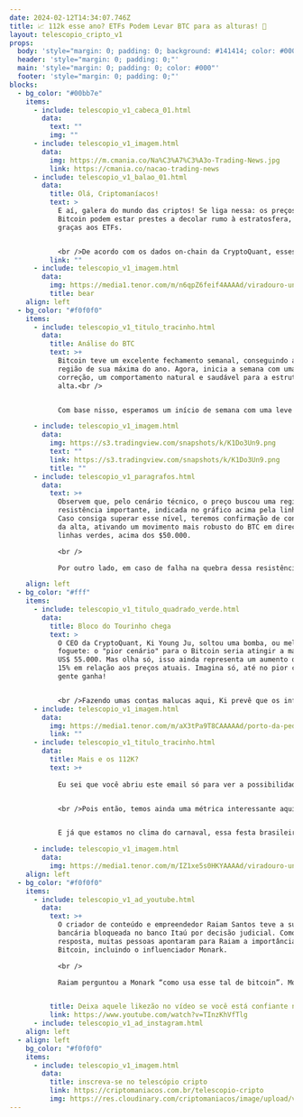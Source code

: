 ```yaml
---
date: 2024-02-12T14:34:07.746Z
title: 📈 112k esse ano? ETFs Podem Levar BTC para as alturas! 🚀
layout: telescopio_cripto_v1
props:
  body: 'style="margin: 0; padding: 0; background: #141414; color: #000"'
  header: 'style="margin: 0; padding: 0;"'
  main: 'style="margin: 0; padding: 0; color: #000"'
  footer: 'style="margin: 0; padding: 0;"'
blocks:
  - bg_color: "#00bb7e"
    items:
      - include: telescopio_v1_cabeca_01.html
        data:
          text: ""
          img: ""
      - include: telescopio_v1_imagem.html
        data:
          img: https://m.cmania.co/Na%C3%A7%C3%A3o-Trading-News.jpg
          link: https://cmania.co/nacao-trading-news
      - include: telescopio_v1_balao_01.html
        data:
          title: Olá, Criptomaníacos!
          text: >
            E aí, galera do mundo das criptos! Se liga nessa: os preços do
            Bitcoin podem estar prestes a decolar rumo à estratosfera, e tudo
            graças aos ETFs.


            <br />De acordo com os dados on-chain da CryptoQuant, esses ETFs já amealharam mais de 192.000 bitcoins em suas carteiras desde que foram lançados, há cerca de um mês. Parece que eles vieram para ficar!
          link: ""
      - include: telescopio_v1_imagem.html
        data:
          img: https://media1.tenor.com/m/n6qpZ6feif4AAAAd/viradouro-unidos-do-viradouro.gif
          title: bear
    align: left
  - bg_color: "#f0f0f0"
    items:
      - include: telescopio_v1_titulo_tracinho.html
        data:
          title: Análise do BTC
          text: >+
            Bitcoin teve um excelente fechamento semanal, conseguindo atingir a
            região de sua máxima do ano. Agora, inicia a semana com uma leve
            correção, um comportamento natural e saudável para a estrutura de
            alta.<br />


            Com base nisso, esperamos um início de semana com uma leve correção que pode levar o preço próximo dos suportes marcados com as linhas amarelas, antes de tentar o rompimento dos $49.000.

      - include: telescopio_v1_imagem.html
        data:
          img: https://s3.tradingview.com/snapshots/k/K1Do3Un9.png
          text: ""
          link: https://s3.tradingview.com/snapshots/k/K1Do3Un9.png
          title: ""
      - include: telescopio_v1_paragrafos.html
        data:
          text: >+
            Observem que, pelo cenário técnico, o preço buscou uma região de
            resistência importante, indicada no gráfico acima pela linha rosa.
            Caso consiga superar esse nível, teremos confirmação de continuação
            da alta, ativando um movimento mais robusto do BTC em direção às
            linhas verdes, acima dos $50.000.

            <br />

            Por outro lado, em caso de falha na quebra dessa resistência, espera-se uma correção até os suportes marcados com a linha amarela, que representam suportes de curto prazo. Já as linhas brancas são os níveis mais sólidos de apoio para o preço, sendo menos provável que sejam testadas no momento.

    align: left
  - bg_color: "#fff"
    items:
      - include: telescopio_v1_titulo_quadrado_verde.html
        data:
          title: Bloco do Tourinho chega
          text: >
            O CEO da CryptoQuant, Ki Young Ju, soltou uma bomba, ou melhor,  um
            foguete: o "pior cenário" para o Bitcoin seria atingir a marca de
            US$ 55.000. Mas olha só, isso ainda representa um aumento de quase
            15% em relação aos preços atuais. Imagina só, até no pior cenário a
            gente ganha!


            <br />Fazendo umas contas malucas aqui, Ki prevê que os influxos mensais nos ETFs podem impulsionar a capitalização realizada do Bitcoin em até US$ 114 bilhões ao ano. Com isso, mesmo com algumas saídas de fundos, poderíamos ver a capitalização realizada saltar dos atuais US$ 451 bilhões para algo entre US$ 527 bilhões e US$ 565 bilhões. Uau!
      - include: telescopio_v1_imagem.html
        data:
          img: https://media1.tenor.com/m/aX3tPa9T8CAAAAAd/porto-da-pedra-unidos-do-porto-da-pedra.gif
          link: ""
      - include: telescopio_v1_titulo_tracinho.html
        data:
          title: Mais e os 112K?
          text: >+
            
            Eu sei que você abriu este email só para ver a possibilidade do preço ir aos 112K esse ano, num é?


            <br />Pois então, temos ainda uma métrica interessante aqui: a proporção entre a capitalização de mercado do Bitcoin e a capitalização realizada. <br />Quando ela bate em 3.9, historicamente, isso costuma ser um sinal de que os preços estão no topo. <br />E onde seria esse topo? Ah, nada menos que entre US$ 104.000 e US$ 112.000! Quem diria, hein?


            E já que estamos no clima do carnaval, essa festa brasileira tão animada, imagina só os preços do Bitcoin dançando pelas alturas, como um bloco de rua cheio de foliões! <br />Então, galera, vamos aproveitar a folia do mercado cripto e torcer para que os preços continuem subindo, afinal, nessa festa, quanto mais alto, melhor! 🎉🚀

      - include: telescopio_v1_imagem.html
        data:
          img: https://media1.tenor.com/m/IZ1xe5s0HKYAAAAd/viradouro-unidos-do-viradouro.gif
    align: left
  - bg_color: "#f0f0f0"
    items:
      - include: telescopio_v1_ad_youtube.html
        data:
          text: >+
            O criador de conteúdo e empreendedor Raiam Santos teve a sua conta
            bancária bloqueada no banco Itaú por decisão judicial. Como
            resposta, muitas pessoas apontaram para Raiam a importância do
            Bitcoin, incluindo o influenciador Monark.

            <br />

            Raiam perguntou a Monark “como usa esse tal de bitcoin”. Monark passou há alguns meses por problemas semelhantes. O produtor de conteúdo foi multado em R$ 300 mil, e após isso utilizou o bitcoin para sair do Brasil em direção aos Estados Unidos, onde permanece até hoje.


          title: Deixa aquele likezão no vídeo se você está confiante no BTC!
          link: https://www.youtube.com/watch?v=TInzKhVfTlg
      - include: telescopio_v1_ad_instagram.html
    align: left
  - align: left
    bg_color: "#f0f0f0"
    items:
      - include: telescopio_v1_imagem.html
        data:
          title: inscreva-se no telescópio cripto
          link: https://criptomaniacos.com.br/telescopio-cripto
          img: https://res.cloudinary.com/criptomaniacos/image/upload/v1662133224/telescopio/inscreva-se-telescopio.png
---
```

